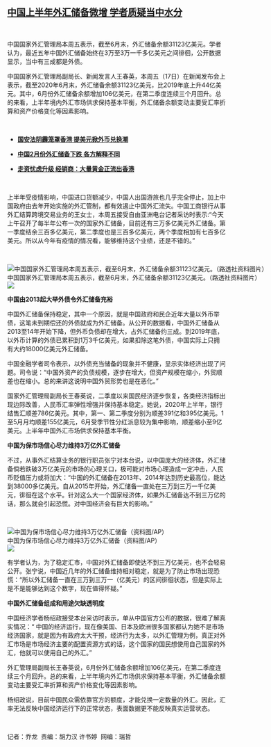 <!--1594982217000-->
[中国上半年外汇储备微增   学者质疑当中水分](https://www.rfa.org/mandarin/yataibaodao/jingmao/ql-07172020060457.html)
------

<p> </p><p>中国国家外汇管理局本周五表示，截至6月末，外汇储备余额31123亿美元。学者认为，最近五年中国外汇储备始终在3万至3万一千多亿美元之间徘徊，公开数据显示，当中有三成都是外债。</p><p>中国国家外汇管理局副局长、新闻发言人王春英，本周五（17日）在新闻发布会上表示，截至2020年6月末，外汇储备余额31123亿美元，比2019年底上升44亿美元。其中，6月份外汇储备余额增加106亿美元，在第二季度连续三个月回升。总的来看，上半年境内外汇市场供求保持基本平衡，外汇储备余额变动主要受汇率折算和资产价格变化等因素影响。</p><p> </p><ul><li><b><a class="external-link" href="http://www.rfa.org/mandarin/yataibaodao/ql2-05292020062952.html">国安法阴霾笼罩香港 提美元掀外币兑换潮</a></b></li></ul><ul><li><b><a class="external-link" href="http://www.rfa.org/mandarin/Xinwen/4-03082020151700.html">中国2月份外汇储备下跌 各方解释不同</a></b></li></ul><ul><li><b><a class="external-link" href="http://www.rfa.org/mandarin/yataibaodao/jingmao/gf1-09182019094224.html">走资忧虑升级 经销商：大量黄金正流出香港</a></b></li></ul><p> </p><p>上半年受疫情影响，中国进口货额减少，中国人出国游旅也几乎完全停止，加上中国政府由去年开始实施的外汇管制，都有效遏止中国外汇流失。中国工商银行从事外汇结算跨境交易业务的王女士，本周五接受自由亚洲电台记者采访时表示:“今天上午召开了每半年公布一次的国家外汇储备，目前还有三万多亿美元外汇储备。第一季度结余三百多亿美元，第二季度也是三百多亿美元，两个季度相加有七百多亿美元。所以从今年有疫情的情况看，能够维持这个业绩，还是不错的。”</p><p> </p><p><div class="image-inline captioned" style="width:1500px;"><div style="width:1500px;"><img alt="中国国家外汇管理局本周五表示，截至6月末，外汇储备余额31123亿美元。（路透社资料图片）" src="https://www.rfa.org/mandarin/yataibaodao/jingmao/ql-07172020060457.html/2006-04-04T000000Z_1425158498_GM1DSHSWVTAA_RTRMADP_3_ECONOMY-CHINA-RESERVES.jpg" title="中国国家外汇管理局本周五表示，截至6月末，外汇储备余额31123亿美元。（路透社资料图片）"/></div><div class="image-caption"><span style="width:1500px;">中国国家外汇管理局本周五表示，截至6月末，外汇储备余额31123亿美元。（路透社资料图片）</span><span class="copyright"> </span></div><div id="zoomattribute"><a class="single_image" href="/mandarin/yataibaodao/jingmao/ql-07172020060457.html/2006-04-04T000000Z_1425158498_GM1DSHSWVTAA_RTRMADP_3_ECONOMY-CHINA-RESERVES.jpg" title="中国国家外汇管理局本周五表示，截至6月末，外汇储备余额31123亿美元。（路透社资料图片）"><img src="/rfa_resources/graphics/icon-zoom.png"/></a></div></div></p><p><b> </b></p><p><b>中国由</b><b>2013</b><b>起大举外债令外汇储备充裕</b></p><p>中国外汇储备保持稳定，其中一个原因，就是中国政府和民企近年大量以外币举债，这笔未到期偿还的外债就成为外汇储备。从公开的数据看，中国外汇储备从2013至14年开始下降，但外币负债却在增大，占外汇储备约三成。到2019年底，以外币计算的外债已累积到1万3千亿美元，如果扣除这笔外债，中国实际上只拥有大约18000亿美元外汇储备。</p><p>中国金融学者司令表示，以外债充当储备的现象并不健康，显示实体经济出现了问题。司令说：“中国外资产的负债规模，逐步在增大，但资产规模在缩小，外贸顺差也在缩小。总的来讲这说明中国外贸形势也是在恶化。”</p><p>国家外汇管理局副局长王春英说，二季度以来国民经济逐步恢复，各类经济指标出现边际改善，人民币汇率弹性增强并保持基本稳定。她说，2020年上半年，银行结售汇顺差786亿美元。其中，第一、第二季度分别为顺差391亿和395亿美元。1至5月月均顺差155亿美元，6月受季节性分红派息较为集中影响，顺差缩小至9亿美元。上半年中国外汇市场供求保持基本平衡。</p><p><b>中国为保市场信心尽力维持3</b><b>万亿外汇储备</b></p><p>不过，从事外汇结算业务的银行职员张宁对本台说，以中国庞大的经济体，外汇储备倘若跌破3万亿美元的市场的心理关口，极可能对市场心理造成一定冲击，人民币贬值压力或将加大：“中国的外汇储备在2013年、2014年达到历史最高位，能达到38000多亿美元。自从2015年开始，外汇储备一直处在三万到三万一千亿美元，徘徊在这个水平。针对这么大一个国家经济体，如果外汇储备达不到三万亿的话，那么就会引起恐慌。对中国经济会有巨大的影响。”</p><p> </p><p><div class="image-inline captioned" style="width:1500px;"><div style="width:1500px;"><img alt="中国为保市场信心尽力维持3万亿外汇储备（资料图/AP）" src="https://www.rfa.org/mandarin/yataibaodao/jingmao/ql-07172020060457.html/AP_326189213419.jpg" title="中国为保市场信心尽力维持3万亿外汇储备（资料图/AP）"/></div><div class="image-caption"><span style="width:1500px;">中国为保市场信心尽力维持3万亿外汇储备（资料图/AP）</span><span class="copyright"> </span></div><div id="zoomattribute"><a class="single_image" href="/mandarin/yataibaodao/jingmao/ql-07172020060457.html/AP_326189213419.jpg" title="中国为保市场信心尽力维持3万亿外汇储备（资料图/AP）"><img src="/rfa_resources/graphics/icon-zoom.png"/></a></div></div></p><p>有学者认为，为了稳定汇市，中国对外汇储备即使达不到三万亿美元，也不会轻易公开。张宁说，中国近几年的外汇储备维持相对稳定，就是为了防止市场出现恐慌：“所以外汇储备一直在三万到三万一（亿美元）的区间徘徊状态，但是实际上是不是能够达到这个数字，现在值得怀疑。”</p><p><b>中国外汇储备组成和用途欠缺透明度</b></p><p>中国经济学者杨绍政接受本台采访时表示，单从中国官方公布的数据，很难了解真实情况：“ 中国的经济运行，现在像美国、日本及欧洲很多国家都认为她不是市场经济国家，就是因为有政府太大干预，经济行为太多，以外汇管理为例，真正对外汇市场是市场经济主要的配置资源方式的话，这个国家的国民想使用自己国家的外汇，他就可以使用自己的外汇。”</p><p>外汇管理局副局长王春英说，6月份外汇储备余额增加106亿美元，在第二季度连续三个月回升。总的来看，上半年境内外汇市场供求保持基本平衡，外汇储备余额变动主要受汇率折算和资产价格变化等因素影响。</p><p>杨绍政说，目前中国民众需依靠官方的额度，才能兑换一定数量的外汇。因此，汇率无法反映中国经济运行下的正常状态，表面数据更不能反映真实运营状态。</p><p> </p><p>记者：乔龙  责编：胡力汉 许书婷  网编：瑞哲</p>
